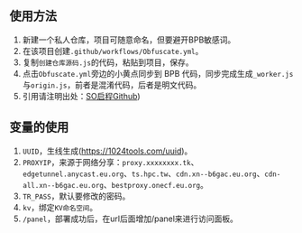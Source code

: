 ## 使用方法
1. 新建一个私人仓库，项目可随意命名，但要避开BPB敏感词。
2. 在该项目创建`.github/workflows/Obfuscate.yml`。
3. 复制`创建仓库源码.js`的代码，粘贴到项目，保存。
4. 点击`Obfuscate.yml`旁边的小黄点同步到 BPB 代码，同步完成生成`_worker.js`与`origin.js`，前者是混淆代码，后者是明文代码。
6. 引用请注明出处：[SO启程Github](https://github.com/Setout8/Book-Pen-Book))

## 变量的使用
1. `UUID`，生线生成(https://1024tools.com/uuid)。
2. `PROXYIP`，来源于网络分享：`proxy.xxxxxxxx.tk`、`edgetunnel.anycast.eu.org`、`ts.hpc.tw`、`cdn.xn--b6gac.eu.org`、`cdn-all.xn--b6gac.eu.org`、`bestproxy.onecf.eu.org`。
3. `TR_PASS`，默认要修改的密码。
4. `kv`，绑定`KV命名空间`。
5. `/panel`，部署成功后，在url后面增加/panel来进行访问面板。
